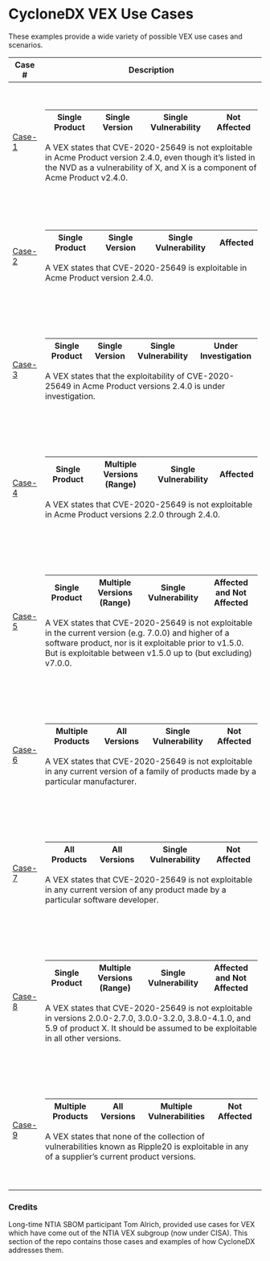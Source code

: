 # CycloneDX VEX Use Cases

These examples provide a wide variety of possible VEX use cases and scenarios.

| Case # | Description |
|------|------|
| [Case-1](Case-1) | <p><br></p><table><thead><tr><th>Single Product</th><th>Single Version</th><th>Single Vulnerability</th><th>Not Affected</th></tr></thead></table><p>A VEX states that CVE-2020-25649 is not exploitable in Acme Product version 2.4.0, even though it’s listed in the NVD as a vulnerability of X, and X is a component of Acme Product v2.4.0.<br><br></p> |
| [Case-2](Case-2) | <p><br></p><table><thead><tr><th>Single Product</th><th>Single Version</th><th>Single Vulnerability</th><th>Affected</th></tr></thead></table><p>A VEX states that CVE-2020-25649 is exploitable in Acme Product version 2.4.0.</p><p><br></p> |
| [Case-3](Case-3) | <p><br></p><table><thead><tr><th>Single Product</th><th>Single Version</th><th>Single Vulnerability</th><th>Under Investigation</th></tr></thead></table><p>A VEX states that the exploitability of CVE-2020-25649 in Acme Product versions 2.4.0 is under investigation.</p><p><br></p> |
| [Case-4](Case-4) | <p><br></p><table><thead><tr><th>Single Product</th><th>Multiple Versions (Range)</th><th>Single Vulnerability</th><th>Affected</th></tr></thead></table><p>A VEX states that CVE-2020-25649 is not exploitable in Acme Product versions 2.2.0 through 2.4.0.</p><p><br></p> |
| [Case-5](Case-5) | <p><br></p><table><thead><tr><th>Single Product</th><th>Multiple Versions (Range)</th><th>Single Vulnerability</th><th>Affected and Not Affected</th></tr></thead></table><p>A VEX states that CVE-2020-25649 is not exploitable in the current version (e.g. 7.0.0) and higher of a software product, nor is it exploitable prior to v1.5.0. But is exploitable between v1.5.0 up to (but excluding) v7.0.0.</p><p><br></p> |
| [Case-6](Case-6) | <p><br></p><table><thead><tr><th>Multiple Products</th><th>All Versions</th><th>Single Vulnerability</th><th>Not Affected</th></tr></thead></table><p>A VEX states that CVE-2020-25649 is not exploitable in any current version of a family of products made by a particular manufacturer.</p><p><br></p> |
| [Case-7](Case-7) | <p><br></p><table><thead><tr><th>All Products</th><th>All Versions</th><th>Single Vulnerability</th><th>Not Affected</th></tr></thead></table><p>A VEX states that CVE-2020-25649 is not exploitable in any current version of any product made by a particular software developer.</p><p><br></p> |
| [Case-8](Case-8) | <p><br></p><table><thead><tr><th>Single Product</th><th>Multiple Versions (Range)</th><th>Single Vulnerability</th><th>Affected and Not Affected</th></tr></thead></table><p>A VEX states that CVE-2020-25649 is not exploitable in versions 2.0.0-2.7.0, 3.0.0-3.2.0, 3.8.0-4.1.0, and 5.9 of product X. It should be assumed to be exploitable in all other versions.</p><p><br></p> |
| [Case-9](Case-9) | <p><br></p><table><thead><tr><th>Multiple Products</th><th>All Versions</th><th>Multiple Vulnerabilities</th><th>Not Affected</th></tr></thead></table><p>A VEX states that none of the collection of vulnerabilities known as Ripple20 is exploitable in any of a supplier’s current product versions.</p><p><br></p> |

### Credits

Long-time NTIA SBOM participant Tom Alrich, provided use cases for VEX which have come out of the
NTIA VEX subgroup (now under CISA). This section of the repo contains those cases and examples of how CycloneDX addresses them.
